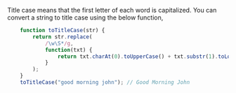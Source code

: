 
  Title case means that the first letter of each word is capitalized. You can convert a string to title case using the below function,

  ```javascript
      function toTitleCase(str) {
          return str.replace(
              /\w\S*/g,
              function(txt) {
                  return txt.charAt(0).toUpperCase() + txt.substr(1).toLowerCase();
              }
          );
      }
      toTitleCase("good morning john"); // Good Morning John
  ```
